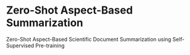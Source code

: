 # Zero-Shot Aspect-Based Summarization
Zero-Shot Aspect-Based Scientific Document Summarization using Self-Supervised Pre-training
